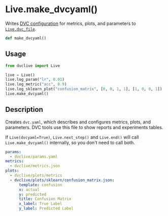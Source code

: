 # Live.make_dvcyaml()

Writes [DVC configuration](/doc/user-guide/project-structure/dvcyaml-files) for
metrics, plots, and parameters to
[`Live.dvc_file`](/doc/dvclive/live#properties).

```py
def make_dvcyaml()
```

## Usage

```py
from dvclive import Live

live = Live()
live.log_param("lr", 0.01)
live.log_metric("acc", 0.9)
live.log_sklearn_plot("confusion_matrix", [0, 0, 1, 1], [1, 0, 0, 1])
live.make_dvcyaml()
```

## Description

Creates `dvc.yaml`, which describes and configures metrics, plots, and
parameters. DVC tools use this file to show reports and experiments tables.

<admon type="info">

If `Live(dvcyaml=True)`, `Live.next_step()` and `Live.end()` will call
`Live.make_dvcyaml()` internally, so you don't need to call both.

</admon>

```yaml
params:
  - dvclive/params.yaml
metrics:
  - dvclive/metrics.json
plots:
  - dvclive/plots/metrics
  - dvclive/plots/sklearn/confusion_matrix.json:
      template: confusion
      x: actual
      y: predicted
      title: Confusion Matrix
      x_label: True Label
      y_label: Predicted Label
```
